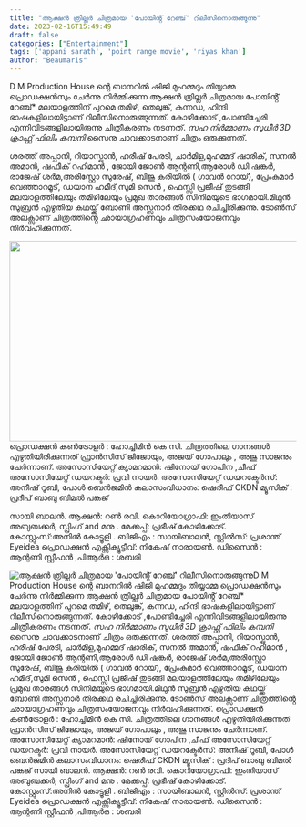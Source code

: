 ```yaml
---
title: "ആക്ഷൻ ത്രില്ലർ ചിത്രമായ 'പോയിൻ്റ് റേഞ്ച്' റിലീസിനൊരുങ്ങുന്നു"
date: 2023-02-16T15:49:49
draft: false
categories: ["Entertainment"]
tags: ['appani sarath', 'point range movie', 'riyas khan']
author: "Beaumaris"
---
```


D M Production House ന്റെ ബാനറില്‍ ഷിജി മുഹമ്മദും തിയ്യാമ്മ പ്രൊഡക്ഷൻസും ചേർന്നു നിര്‍മ്മിക്കുന്ന ആക്ഷൻ ത്രില്ലർ ചിത്രമായ പോയിൻ്റ് റേഞ്ച്* മലയാളത്തിന് പുറമെ തമിഴ്, തെലുങ്ക്, കന്നഡ, ഹിന്ദി ഭാഷകളിലായിട്ടാണ് റിലീസിനൊരുങ്ങുന്നത്. കോഴിക്കോട് ,പോണ്ടിച്ചേരി എന്നിവിടങ്ങളിലായിരുന്നു ചിത്രീകരണം നടന്നത്. *സഹ നിര്‍മ്മാണം* *സുധീർ* *3D ക്രാഫ്റ്റ് ഫിലിം കമ്പനി* സൈനു ചാവക്കാടനാണ് ചിത്രം ഒരുക്കുന്നത്.

ശരത്ത് അപ്പാനി, റിയാസ്ഖാൻ, ഹരീഷ് പേരടി, ചാർമിള,മുഹമ്മദ് ഷാരിക്, സനൽ അമാൻ, ഷഫീക് റഹിമാൻ , ജോയി ജോൺ ആന്റണി,ആരോൾ ഡി ഷങ്കർ, രാജേഷ് ശര്‍മ,അരിസ്റ്റോ സുരേഷ്, ബിജു കരിയിൽ ( ഗാവൻ റോയ്), പ്രേംകുമാര്‍ വെഞ്ഞാറമൂട്, ഡയാന ഹമീദ്,സുമി സെൻ , ഫെസ്സി പ്രജീഷ് തുടങ്ങി മലയാളത്തിലേയും തമിഴിലേയും പ്രമുഖ താരങ്ങൾ സിനിമയുടെ ഭാഗമായി.മിഥുൻ സുബ്രൻ എഴുതിയ കഥയ്ക്ക് ബോണി അസ്സനാർ തിരക്കഥ രചിച്ചിരിക്കുന്നു. ടോൺസ് അലക്സാണ് ചിത്രത്തിൻ്റെ ഛായാഗ്രഹണവും ചിത്രസംയോജനവും നിർവഹിക്കുന്നത്.

<img class="size-large wp-image-383919 aligncenter" src="https://cdn.boolokam.com/articles/2023/02/fwfggg-2-1024x449.jpg" alt="" width="800" height="351" />പ്രൊഡക്ഷൻ കൺട്രോളർ : ഹോച്ചിമിൻ കെ സി. ചിത്രത്തിലെ ഗാനങ്ങൾ എഴുതിയിരിക്കുന്നത് ഫ്രാൻസിസ് ജിജോയും, അജയ് ഗോപാലും , അജു സാജനും ചേർന്നാണ്. അസോസിയേറ്റ് ക്യാമറമാൻ: ഷിനോയ് ഗോപിന ,ചീഫ് അസോസിയേറ്റ് ഡയറക്ടർ: പ്രവി നായർ. അസോസിയേറ്റ് ഡയറക്ടേർസ്: അനീഷ് റൂബി, പോൾ ബെൻജമിൻ കലാസംവിധാനം: ഷെരീഫ് CKDN മ്യൂസിക് : പ്രദീപ് ബാബു ബിമൽ പങ്കജ്

സായി ബാലൻ. ആക്ഷൻ: റണ്‍ രവി. കൊറിയോഗ്രാഫി: ഇംതിയാസ് അബുബക്കർ, സ്പ്രിംഗ് and മനു . മേക്കപ്പ്:
പ്രഭീഷ് കോഴിക്കോട്. കോസ്റ്റുംസ്:അനിൽ കോട്ടൂളി . ബിജിഎം : സായിബാലൻ, സ്റ്റിൽസ്: പ്രശാന്ത് Eyeidea പ്രൊഡക്ഷൻ എക്സിക്യൂട്ടീവ്: നികേഷ് നാരായൺ. ഡിസൈൻ : ആന്റണി സ്റ്റീഫൻ ,പിആർഒ : ശബരി


![ആക്ഷൻ ത്രില്ലർ ചിത്രമായ 'പോയിൻ്റ് റേഞ്ച്' റിലീസിനൊരുങ്ങുന്നു](https://cdn.boolokam.com/articles/2023/02/fwfggg-2-1024x449.jpg)D M Production House ന്റെ ബാനറില്‍ ഷിജി മുഹമ്മദും തിയ്യാമ്മ പ്രൊഡക്ഷൻസും ചേർന്നു നിര്‍മ്മിക്കുന്ന ആക്ഷൻ ത്രില്ലർ ചിത്രമായ പോയിൻ്റ് റേഞ്ച്* മലയാളത്തിന് പുറമെ തമിഴ്, തെലുങ്ക്, കന്നഡ, ഹിന്ദി ഭാഷകളിലായിട്ടാണ് റിലീസിനൊരുങ്ങുന്നത്. കോഴിക്കോട് ,പോണ്ടിച്ചേരി എന്നിവിടങ്ങളിലായിരുന്നു ചിത്രീകരണം നടന്നത്. *സഹ നിര്‍മ്മാണം* *സുധീർ* *3D ക്രാഫ്റ്റ് ഫിലിം കമ്പനി* സൈനു ചാവക്കാടനാണ് ചിത്രം ഒരുക്കുന്നത്. ശരത്ത് അപ്പാനി, റിയാസ്ഖാൻ, ഹരീഷ് പേരടി, ചാർമിള,മുഹമ്മദ് ഷാരിക്, സനൽ അമാൻ, ഷഫീക് റഹിമാൻ , ജോയി ജോൺ ആന്റണി,ആരോൾ ഡി ഷങ്കർ, രാജേഷ് ശര്‍മ,അരിസ്റ്റോ സുരേഷ്, ബിജു കരിയിൽ ( ഗാവൻ റോയ്), പ്രേംകുമാര്‍ വെഞ്ഞാറമൂട്, ഡയാന ഹമീദ്,സുമി സെൻ , ഫെസ്സി പ്രജീഷ് തുടങ്ങി മലയാളത്തിലേയും തമിഴിലേയും പ്രമുഖ താരങ്ങൾ സിനിമയുടെ ഭാഗമായി.മിഥുൻ സുബ്രൻ എഴുതിയ കഥയ്ക്ക് ബോണി അസ്സനാർ തിരക്കഥ രചിച്ചിരിക്കുന്നു. ടോൺസ് അലക്സാണ് ചിത്രത്തിൻ്റെ ഛായാഗ്രഹണവും ചിത്രസംയോജനവും നിർവഹിക്കുന്നത്. പ്രൊഡക്ഷൻ കൺട്രോളർ : ഹോച്ചിമിൻ കെ സി. ചിത്രത്തിലെ ഗാനങ്ങൾ എഴുതിയിരിക്കുന്നത് ഫ്രാൻസിസ് ജിജോയും, അജയ് ഗോപാലും , അജു സാജനും ചേർന്നാണ്. അസോസിയേറ്റ് ക്യാമറമാൻ: ഷിനോയ് ഗോപിന ,ചീഫ് അസോസിയേറ്റ് ഡയറക്ടർ: പ്രവി നായർ. അസോസിയേറ്റ് ഡയറക്ടേർസ്: അനീഷ് റൂബി, പോൾ ബെൻജമിൻ കലാസംവിധാനം: ഷെരീഫ് CKDN മ്യൂസിക് : പ്രദീപ് ബാബു ബിമൽ പങ്കജ് സായി ബാലൻ. ആക്ഷൻ: റണ്‍ രവി. കൊറിയോഗ്രാഫി: ഇംതിയാസ് അബുബക്കർ, സ്പ്രിംഗ് and മനു . മേക്കപ്പ്: പ്രഭീഷ് കോഴിക്കോട്. കോസ്റ്റുംസ്:അനിൽ കോട്ടൂളി . ബിജിഎം : സായിബാലൻ, സ്റ്റിൽസ്: പ്രശാന്ത് Eyeidea പ്രൊഡക്ഷൻ എക്സിക്യൂട്ടീവ്: നികേഷ് നാരായൺ. ഡിസൈൻ : ആന്റണി സ്റ്റീഫൻ ,പിആർഒ : ശബരി
